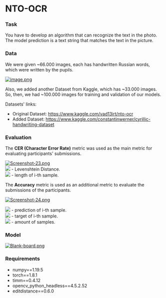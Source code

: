 # NTO-OCR

### Task
You have to develop an algorithm that can recognize the text in the photo. The model prediction is a text string that matches the text in the picture.


### Data
We were given ~66.000 images, each has handwritten Russian words, which were written by the pupils.

[![image.png](https://i.postimg.cc/0ykSYq0L/image.png)](https://postimg.cc/WhytVCKn)

Also, we added another Dataset from Kaggle, which has ~33.000 images. So, then, we had ~100.000 images for training and validation of our models.

Datasets' links:
- Original Dataset: https://www.kaggle.com/vad13irt/nto-ocr
- Added Dataset: https://www.kaggle.com/constantinwerner/cyrillic-handwriting-dataset 

### Evaluation
The **CER (Character Error Rate)** metric was used as the main metric for evaluating participants' submissions. <br>

[![Screenshot-23.png](https://i.postimg.cc/VL7H8Vkm/Screenshot-23.png)](https://postimg.cc/dLy9RnCx)
<br>
<img src="https://render.githubusercontent.com/render/math?math=dist_c"> - Levenshtein Distance.<br>
<img src="https://render.githubusercontent.com/render/math?math=len_c"> - length of i-th sample.

The **Accuracy** metric is used as an additional metric to evaluate the submissions of the participants.

[![Screenshot-24.png](https://i.postimg.cc/SQGzJ08F/Screenshot-24.png)](https://postimg.cc/14fzjjJJ)

<img src="https://render.githubusercontent.com/render/math?math=pred_i"> - prediction of i-th sample.<br>
<img src="https://render.githubusercontent.com/render/math?math=true_i"> - target  of i-th sample.<br>
<img src="https://render.githubusercontent.com/render/math?math=n"> - amount of samples.<br>


### Model

[![Blank-board.png](https://i.postimg.cc/sgcsFkS9/Blank-board.png)](https://postimg.cc/4YmrVFWm)

### Requirements
* numpy==1.19.5
* torch==1.8.1
* timm==0.4.12
* opencv_python_headless==4.5.2.52
* editdistance==0.6.0
